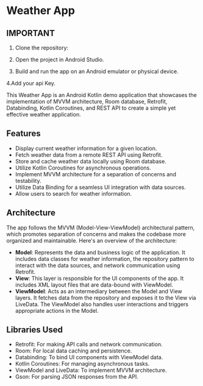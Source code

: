 # Weather App

## IMPORTANT

1. Clone the repository:
   
2. Open the project in Android Studio.

3. Build and run the app on an Android emulator or physical device.

4.Add your api Key.
   
This Weather App is an Android Kotlin demo application that showcases the implementation of MVVM architecture, Room database, Retrofit, Databinding, Kotlin Coroutines, and REST API to create a simple yet effective weather application. 

## Features

- Display current weather information for a given location.
- Fetch weather data from a remote REST API using Retrofit.
- Store and cache weather data locally using Room database.
- Utilize Kotlin Coroutines for asynchronous operations.
- Implement MVVM architecture for a separation of concerns and testability.
- Utilize Data Binding for a seamless UI integration with data sources.
- Allow users to search for weather information.

## Architecture

The app follows the MVVM (Model-View-ViewModel) architectural pattern, which promotes separation of concerns and makes the codebase more organized and maintainable. Here's an overview of the architecture:

- **Model**: Represents the data and business logic of the application. It includes data classes for weather information, the repository pattern to interact with the data sources, and network communication using Retrofit.
- **View**: This layer is responsible for the UI components of the app. It includes XML layout files that are data-bound with ViewModel.
- **ViewModel**: Acts as an intermediary between the Model and View layers. It fetches data from the repository and exposes it to the View via LiveData. The ViewModel also handles user interactions and triggers appropriate actions in the Model.

## Libraries Used

- Retrofit: For making API calls and network communication.
- Room: For local data caching and persistence.
- Databinding: To bind UI components with ViewModel data.
- Kotlin Coroutines: For managing asynchronous tasks.
- ViewModel and LiveData: To implement MVVM architecture.
- Gson: For parsing JSON responses from the API.



